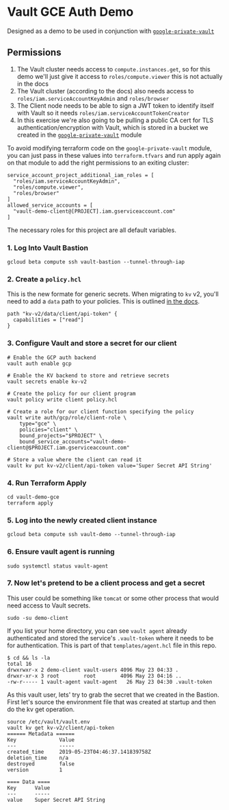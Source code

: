 # Vault GCE Auth Demo

Designed as a demo to be used in conjunction with [`google-private-vault`](https://github.com/onetwopunch/google-private-vault)

## Permissions

1. The Vault cluster needs access to `compute.instances.get`, so for this demo we'll just give it access to `roles/compute.viewer` this is not actually in the docs
2. The Vault cluster (according to the docs) also needs access to `roles/iam.serviceAccountKeyAdmin` and `roles/browser`
3. The Client node needs to be able to sign a JWT token to identify itself with Vault so it needs `roles/iam.serviceAccountTokenCreator`
4. In this exercise we're also going to be pulling a public CA cert for TLS authentication/encryption with Vault, which is stored in a bucket we created in the [`google-private-vault`](https://github.com/onetwopunch/google-private-vault) module

To avoid modifying terraform code on the `google-private-vault` module, you can just pass in these values into `terraform.tfvars` and run apply again on that module to add the right permissions to an exiting cluster:
```
service_account_project_additional_iam_roles = [
  "roles/iam.serviceAccountKeyAdmin",
  "roles/compute.viewer",
  "roles/browser"
]
allowed_service_accounts = [
  "vault-demo-client@[PROJECT].iam.gserviceaccount.com"
]
```

The necessary roles for this project are all default variables.


### 1. Log Into Vault Bastion

```
gcloud beta compute ssh vault-bastion --tunnel-through-iap
```

### 2. Create a `policy.hcl`

This is the new formate for generic secrets. When migrating to `kv` v2, you'll need
to add a `data` path to your policies. This is outlined [in the docs](https://www.vaultproject.io/docs/secrets/kv/kv-v2.html#acl-rules).

```
path "kv-v2/data/client/api-token" {
  capabilities = ["read"]
}
```

### 3. Configure Vault and store a secret for our client

```
# Enable the GCP auth backend
vault auth enable gcp

# Enable the KV backend to store and retrieve secrets
vault secrets enable kv-v2

# Create the policy for our client program
vault policy write client policy.hcl

# Create a role for our client function specifying the policy
vault write auth/gcp/role/client-role \
	type="gce" \
	policies="client" \
	bound_projects="$PROJECT" \
	bound_service_accounts="vault-demo-client@$PROJECT.iam.gserviceaccount.com"

# Store a value where the client can read it
vault kv put kv-v2/client/api-token value='Super Secret API String'
```

### 4. Run Terraform Apply

```
cd vault-demo-gce
terraform apply
```

### 5. Log into the newly created client instance

```
gcloud beta compute ssh vault-demo --tunnel-through-iap
```

### 6. Ensure vault agent is running

```
sudo systemctl status vault-agent
```

### 7. Now let's pretend to be a client process and get a secret

This user could be something like `tomcat` or some other process that would need access to Vault secrets.

```
sudo -su demo-client
```

If you list your home directory, you can see `vault agent` already authenticated and stored the service's `.vault-token` where it needs to be for authentication. This is part of that `templates/agent.hcl` file in this repo.

```
$ cd && ls -la
total 16
drwxrwxr-x 2 demo-client vault-users 4096 May 23 04:33 .
drwxr-xr-x 3 root        root        4096 May 23 04:16 ..
-rw-r----- 1 vault-agent vault-agent   26 May 23 04:30 .vault-token
```

As this vault user, lets' try to grab the secret that we created in the Bastion. First let's source the environment file that was created at startup and then do the kv get operation.

```
source /etc/vault/vault.env
vault kv get kv-v2/client/api-token
====== Metadata ======
Key              Value
---              -----
created_time     2019-05-23T04:46:37.141839758Z
deletion_time    n/a
destroyed        false
version          1

==== Data ====
Key      Value
---      -----
value    Super Secret API String
```
